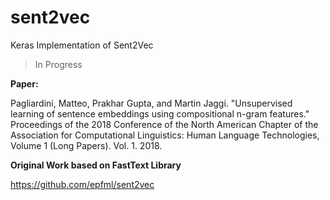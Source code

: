 # sent2vec
Keras Implementation of Sent2Vec

> In Progress

**Paper:**

Pagliardini, Matteo, Prakhar Gupta, and Martin Jaggi. "Unsupervised learning of sentence embeddings using compositional n-gram features." Proceedings of the 2018 Conference of the North American Chapter of the Association for Computational Linguistics: Human Language Technologies, Volume 1 (Long Papers). Vol. 1. 2018.

**Original Work based on FastText Library**

https://github.com/epfml/sent2vec


